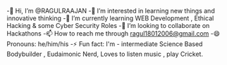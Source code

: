 -👋 Hi, I’m @RAGULRAAJAN
-👀 I’m interested in learning new things and innovative thinking
-🌱 I’m currently learning WEB Development , Ethical Hacking & some Cyber Security Roles
-💞️ I’m looking to collaborate on Hackathons
-📫 How to reach me through ragul18012006@gmail.com
-😄 Pronouns: he/him/his
-⚡ Fun fact: I'm - intermediate Science Based Bodybuilder , Eudaimonic Nerd, Loves to listen music , play Cricket.

<!---
RAGULRAAJAN/RAGULRAAJAN is a ✨ special ✨ repository because its `README.md` (this file) appears on your GitHub profile.
You can click the Preview link to take a look at your changes.
--->
